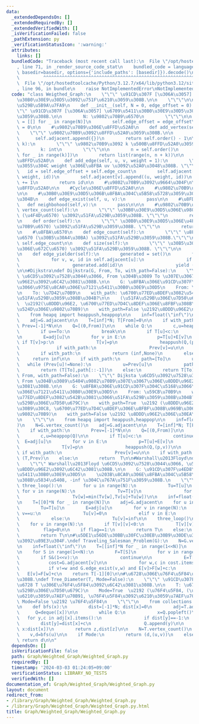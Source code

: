 ```yaml
---
data:
  _extendedDependsOn: []
  _extendedRequiredBy: []
  _extendedVerifiedWith: []
  _isVerificationFailed: false
  _pathExtension: py
  _verificationStatusIcon: ':warning:'
  attributes:
    links: []
  bundledCode: "Traceback (most recent call last):\n  File \"/opt/hostedtoolcache/Python/3.12.7/x64/lib/python3.12/site-packages/onlinejudge_verify/documentation/build.py\"\
    , line 71, in _render_source_code_stat\n    bundled_code = language.bundle(stat.path,\
    \ basedir=basedir, options={'include_paths': [basedir]}).decode()\n          \
    \         ^^^^^^^^^^^^^^^^^^^^^^^^^^^^^^^^^^^^^^^^^^^^^^^^^^^^^^^^^^^^^^^^^^^^^^^^^^^^^^^^^\n\
    \  File \"/opt/hostedtoolcache/Python/3.12.7/x64/lib/python3.12/site-packages/onlinejudge_verify/languages/python.py\"\
    , line 96, in bundle\n    raise NotImplementedError\nNotImplementedError\n"
  code: "class Weigthed_Graph:\n    \"\"\" \u91CD\u307F [\u306A\u3057] \u6709\u5411\
    \u30B0\u30E9\u30D5\u3092\u751F\u6210\u3059\u308B.\n\n    \"\"\"\n\n    #\u5165\
    \u529B\u5B9A\u7FA9\n    def __init__(self, N = 0, edge_offset = 0):\n        \"\
    \"\" \u91CD\u307F [\u306A\u3057] \u6709\u5411\u30B0\u30E9\u30D5\u3092\u751F\u6210\
    \u3059\u308B.\n\n        N: \u9802\u70B9\u6570\n        \"\"\"\n\n        self.adjacent\
    \ = [[] for _ in range(N)]\n        self.edge_offset = edge_offset\n        self.edge_count\
    \ = 0\n\n    #\u9802\u70B9\u306E\u8FFD\u52A0\n    def add_vertex(self):\n    \
    \    \"\"\" \u9802\u70B9\u3092\u8FFD\u52A0\u3059\u308B.\n\n        \"\"\"\n  \
    \      self.adjacent.append({})\n        return self.order() - 1\n\n    def add_vertices(self,\
    \ k):\n        \"\"\" \u9802\u70B9\u3092 k \u500B\u8FFD\u52A0\u3059\u308B.\n\n\
    \        k: int\n        \"\"\"\n\n        n = self.order()\n        self.adjacent.extend([{}\
    \ for _ in range(k)])\n        return list(range(n, n + k))\n\n    #\u8FBA\u306E\
    \u8FFD\u52A0\n    def add_edge(self, u, v, weight = 1):\n        \"\"\" \u91CD\
    \u3055\u304C weight \u306E\u8FBA uv \u3092\u52A0\u3048\u308B. \"\"\"\n\n     \
    \   id = self.edge_offset + self.edge_count\n        self.adjacent[u].append((v,\
    \ weight, id))\n        self.adjacent[v].append((u, weight, id))\n        self.edge_count\
    \ += 1\n        return id\n\n    #\u9802\u70B9\u3092\u9664\u304F\n\n    #Walk\u306E\
    \u8FFD\u52A0\n\n    #Cycle\u306E\u8FFD\u52A0\n\n    #\u9802\u70B9\u306E\u4EA4\u63DB\
    \n\n    #\u30B0\u30E9\u30D5\u306B\u8FBA\u304C\u5B58\u5728\u3059\u308B\u304B\u5426\
    \u304B\n    def edge_exist(self, u, v):\n        pass\n\n    #\u8FD1\u508D\n \
    \   def neighbohood(self,v):\n        pass\n\n\n    #\u9802\u70B9\u6570\n    def\
    \ vertex_count(self):\n        \"\"\" \u30B0\u30E9\u30D5\u306E\u9802\u70B9\u6570\
    \ (\u4F4D\u6570) \u3092\u51FA\u529B\u3059\u308B. \"\"\"\n        return len(self.adjacent)\n\
    \n    def order(self):\n        \"\"\" \u30B0\u30E9\u30D5\u306E\u4F4D\u6570 (\u9802\
    \u70B9\u6570) \u3092\u51FA\u529B\u3059\u308B. \"\"\"\n        return len(self.adjacent)\n\
    \n    #\u8FBA\u6570\n    def edge_count(self):\n        \"\"\" \u8FBA\u306E\u672C\
    \u6570 (\u30B5\u30A4\u30BA) \u3092\u51FA\u529B\u3059\u308B.\"\"\"\n\n        return\
    \ self.edge_count\n\n    def size(self):\n        \"\"\" \u30B5\u30A4\u30BA (\u8FBA\
    \u306E\u672C\u6570) \u3092\u51FA\u529B\u3059\u308B. \"\"\"\n\n        return self.edge_count\n\
    \n    def edge_yielder(self):\n        generated = set()\n        for u in range(self.order()):\n\
    \            for v, w, id in self.adjacent[u]:\n                if id not in generated:\n\
    \                    generated.add(id)\n                    yield (u, v, w, id)\n\
    \n\n#Dijkstra\ndef Dijkstra(G, From, To, with_path=False):\n    \"\"\" Dijksta\
    \ \u6CD5\u3092\u7528\u3044\u3066, From \u304B\u3089 To \u307E\u3067\u306E\u8DDD\
    \u96E2\u3092\u6C42\u3081\u308B.\n\n    G: \u8FBA\u306E\u91CD\u307F\u304C\u5168\
    \u3066\u975E\u8CA0\u306E\u7121\u5411\u30B0\u30E9\u30D5\n    From: \u59CB\u70B9\
    \n    To: \u7D42\u70B9\n    with_path: \u6700\u77ED\u8DEF\u3082\u542B\u3081\u3066\
    \u51FA\u529B\u3059\u308B\u304B?\n\n    (\u51FA\u529B\u306E\u7D50\u679C)\n    with_path=True\
    \  \u2192(\u8DDD\u96E2, \u6700\u77ED\u7D4C\u8DEF\u306E\u8FBF\u308B\u969B\u306E\
    \u524D\u306E\u9802\u70B9)\n    with_path=False \u2192\u8DDD\u96E2\n    \"\"\"\n\
    \    from heapq import heappush,heappop\n\n    inf=float(\"inf\")\n    N=G.vertex_count()\n\
    \    adj=G.adjacent\n\n    T=[inf]*N; T[From]=0\n\n    if with_path:\n       \
    \ Prev=[-1]*N\n\n    Q=[(0,From)]\n\n    while Q:\n        c,u=heappop(Q)\n\n\
    \        if u==To:\n            break\n\n        if T[u]<c:\n            continue\n\
    \n        E=adj[u]\n        for v in E:\n            p=T[u]+E[v]\n           \
    \ if T[v]>p:\n                T[v]=p\n                heappush(Q,(p,v))\n\n  \
    \              if with_path:\n                    Prev[v]=u\n\n    if T[To]==inf:\n\
    \        if with_path:\n            return (inf,None)\n        else:\n       \
    \     return inf\n\n    if with_path:\n        path=[To]\n        u=To\n     \
    \   while (Prev[u]!=None):\n            u=Prev[u]\n            path.append(u)\n\
    \        return (T[To],path[::-1])\n    else:\n        return T[To]\n\ndef Dijkstra_All(G,\
    \ From, with_path=False):\n    \"\"\" Dijksta \u6CD5\u3092\u7528\u3044\u3066,\
    \ From \u304B\u3089\u5404\u9802\u70B9\u307E\u3067\u306E\u8DDD\u96E2\u3092\u6C42\
    \u3081\u308B.\n\n    G: \u8FBA\u306E\u91CD\u307F\u304C\u5168\u3066\u975E\u8CA0\
    \u306E\u7121\u5411\u30B0\u30E9\u30D5\n    From: \u59CB\u70B9\n    with_path: \u6700\
    \u77ED\u8DEF\u3082\u542B\u3081\u3066\u51FA\u529B\u3059\u308B\u304B?\n\n    (\u51FA\
    \u529B\u306E\u7D50\u679C)\n    with_path=True  \u2192 (\u8DDD\u96E2\u306E\u30EA\
    \u30B9\u30C8, \u6700\u77ED\u7D4C\u8DEF\u306E\u8FBF\u308B\u969B\u306E\u524D\u306E\
    \u9802\u70B9)\n    with_path=False \u2192 \u8DDD\u96E2\u306E\u30EA\u30B9\u30C8\
    \n    \"\"\"\n    from heapq import heappush,heappop\n\n    inf=float(\"inf\"\
    )\n    N=G.vertex_count()\n    adj=G.adjacent\n\n    T=[inf]*N; T[From]=0\n\n\
    \    if with_path:\n        Prev=[-1]*N\n\n    Q=[(0,From)]\n\n    while Q:\n\
    \        c,u=heappop(Q)\n\n        if T[u]<c:\n            continue\n\n      \
    \  E=adj[u]\n        for v in E:\n            p=T[u]+E[v]\n            if T[v]>p:\n\
    \                T[v]=p\n                heappush(Q,(p,v))\n\n               \
    \ if with_path:\n                    Prev[v]=u\n\n    if with_path:\n        return\
    \ (T,Prev)\n    else:\n        return  T\n\n#Warshall\u2013Floyd\ndef Warshall_Floyd(G):\n\
    \    \"\"\" Warshall\u2013Floyd \u6CD5\u3092\u7528\u3044\u3066, \u5168\u70B9\u9593\
    \u8DDD\u96E2\u3092\u6C42\u3081\u308B.\n\n    G: \u91CD\u307F\u4ED8\u304D\u7121\
    \u5411\u30B0\u30E9\u30D5\n    \u203B\u8CA0\u306E\u8FBA\u304C\u5B58\u5728\u3059\
    \u308B\u5834\u5408, -inf \u304C\u767A\u751F\u3059\u308B.\n    \"\"\"\n\n    def\
    \ three_loop():\n        for u in range(N):\n            Tu=T[u]\n           \
    \ for v in range(N):\n                Tv=T[v]\n                for w in range(N):\n\
    \                    Tv[w]=min(Tv[w],Tv[u]+Tu[w])\n\n    inf=float(\"inf\"); N=G.vertex_count()\n\
    \n    T=[[0]*N for _ in range(N)]\n    adj=G.adjacent\n    for u in range(N):\n\
    \        Tu=T[u]\n        E=adj[u]\n        for v in range(N):\n            if\
    \ v==u:\n                Tu[v]=0\n            elif v in E:\n                Tu[v]=E[v]\n\
    \            else:\n                Tu[v]=inf\n\n    three_loop()\n\n    flag=1\n\
    \    for v in range(N):\n        if T[v][v]<0:\n            T[v][v]=-inf\n   \
    \         flag=0\n\n    if flag==1:\n        return T\n    else:\n        three_loop()\n\
    \        return T\n\n#\u5DE1\u56DE\u30BB\u30FC\u30EB\u30B9\u30DE\u30F3\u554F\u984C\
    \u3092\u89E3\u304F.\ndef Traveling_Salesman_Problem(G):\n    N=G.vertex_count()\n\
    \n    inf=float(\"inf\")\n    T=[[inf]*N for _ in range(1<<N)]\n    T[0][0]=0\n\
    \n    for S in range(1<<N):\n        F=T[S]\n        for v in range(N):\n    \
    \        if S&(1<<v):\n                continue\n\n            E=T[S|1<<v]\n \
    \           cost=G.adjacent[v]\n\n            for w,c in cost.items():\n     \
    \           if v!=w and G.edge_exist(v,w) and E[v]>F[w]+c:\n                 \
    \   E[v]=F[w]+c\n    return T[-1][0]\n\n#\u6728\u306E\u76F4\u5F84\u3092\u6C42\u3081\
    \u308B.\ndef Tree_Diameter(T, Mode=False):\n    \"\"\" \u91CD\u307F\u4ED8\u304D\
    \u6728 T \u306E\u76F4\u5F84\u3092\u6C42\u3081\u308B.\n\n    T: \u6728\n\n    (\u51FA\
    \u529B\u306E\u7D50\u679C)\n    Mode=True  \u2192 (\u76F4\u5F84, (\u76F4\u5F84\u3092\
    \u6210\u3059\u7AEF\u70B91, \u76F4\u5F84\u3092\u6210\u3059\u7AEF\u70B92))\n   \
    \ Mode=False \u2192 \u76F4\u5F84\n    \"\"\"\n    from collections import deque\n\
    \n    def bfs(x):\n        dist=[-1]*N; dist[x]=0\n        adj=T.adjacent\n  \
    \      Q=deque([x])\n\n        while Q:\n            x=Q.popleft()\n         \
    \   for y,c in adj[x].items():\n                if dist[y]==-1:\n            \
    \        dist[y]=dist[x]+c\n                    Q.append(y)\n\n        z=max(range(N),key=lambda\
    \ x:dist[x])\n        return z,dist[z]\n\n    N=T.vertex_count()\n    u,_=bfs(0)\n\
    \    v,d=bfs(u)\n\n    if Mode:\n        return (d,(u,v))\n    else:\n       \
    \ return d\n\n"
  dependsOn: []
  isVerificationFile: false
  path: Graph/Weighted_Graph/Weighted_Graph.py
  requiredBy: []
  timestamp: '2024-03-03 01:24:05+09:00'
  verificationStatus: LIBRARY_NO_TESTS
  verifiedWith: []
documentation_of: Graph/Weighted_Graph/Weighted_Graph.py
layout: document
redirect_from:
- /library/Graph/Weighted_Graph/Weighted_Graph.py
- /library/Graph/Weighted_Graph/Weighted_Graph.py.html
title: Graph/Weighted_Graph/Weighted_Graph.py
---
```

